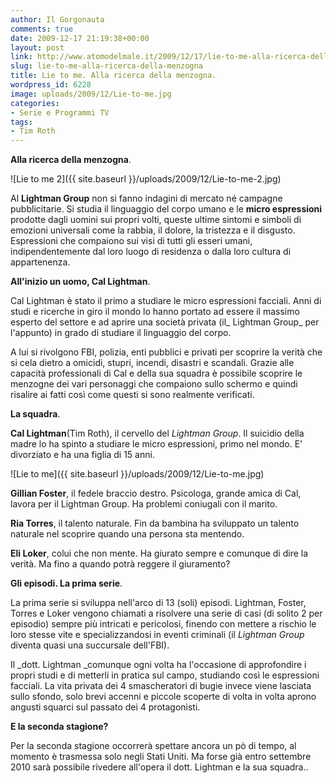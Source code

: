 ```yaml
---
author: Il Gorgonauta
comments: true
date: 2009-12-17 21:19:38+00:00
layout: post
link: http://www.atomodelmale.it/2009/12/17/lie-to-me-alla-ricerca-della-menzogna/
slug: lie-to-me-alla-ricerca-della-menzogna
title: Lie to me. Alla ricerca della menzogna.
wordpress_id: 6228
image: uploads/2009/12/Lie-to-me.jpg
categories:
- Serie e Programmi TV
tags:
- Tim Roth
---
```


**Alla ricerca della menzogna**.

![Lie to me 2]({{ site.baseurl }}/uploads/2009/12/Lie-to-me-2.jpg)

Al **Lightman Group** non si fanno indagini di mercato né campagne pubblicitarie. Si studia il linguaggio del corpo umano e le **micro espressioni** prodotte dagli uomini sui propri volti, queste ultime sintomi e simboli di emozioni universali come la rabbia, il dolore, la tristezza e il disgusto. Espressioni che compaiono sui visi di tutti gli esseri umani, indipendentemente dal loro luogo di residenza o dalla loro cultura di appartenenza.

**All'inizio un uomo, Cal Lightman**.

Cal Lightman è stato il primo a studiare le micro espressioni facciali. Anni di studi e ricerche in giro il mondo lo hanno portato ad essere il massimo esperto del settore e ad aprire una società privata (il_ Lightman Group_ per l'appunto) in grado di studiare il linguaggio del corpo.

A lui si rivolgono FBI, polizia, enti pubblici e privati per scoprire la verità che si cela dietro a omicidi, stupri, incendi, disastri e scandali. Grazie alle capacità professionali di Cal e della sua squadra è possibile scoprire le menzogne dei vari personaggi che compaiono sullo schermo e quindi risalire ai fatti così come questi si sono realmente verificati.

**La squadra**.

**Cal Lightman**(Tim Roth), il cervello del _Lightman Group_. Il suicidio della madre lo ha spinto a studiare le micro espressioni, primo nel mondo. E' divorziato e ha una figlia di 15 anni.

![Lie to me]({{ site.baseurl }}/uploads/2009/12/Lie-to-me.jpg)

**Gillian Foster**, il fedele braccio destro. Psicologa, grande amica di Cal, lavora per il Lightman Group. Ha problemi coniugali con il marito.

**Ria Torres**, il talento naturale. Fin da bambina ha sviluppato un talento naturale nel scoprire quando una persona sta mentendo.

**Eli Loker**, colui che non mente. Ha giurato sempre e comunque di dire la verità. Ma fino a quando potrà reggere il giuramento?

**Gli episodi. La prima serie**.

La prima serie si sviluppa nell'arco di 13 (soli) episodi. Lightman, Foster, Torres e Loker vengono chiamati a risolvere una serie di casi (di solito 2 per episodio) sempre più intricati e pericolosi, finendo con mettere a rischio le loro stesse vite e specializzandosi in eventi criminali (il _Lightman Group_ diventa quasi una succursale dell'FBI).

Il _dott. Lightman _comunque ogni volta ha l'occasione di approfondire i propri studi e di metterli in pratica sul campo, studiando così le espressioni facciali. La vita privata dei 4 smascheratori di bugie invece viene lasciata sullo sfondo, solo brevi accenni e piccole scoperte di volta in volta aprono angusti squarci sul passato dei 4 protagonisti.

**E la seconda stagione?**

Per la seconda stagione occorrerà spettare ancora un pò di tempo, al momento è trasmessa solo negli Stati Uniti. Ma forse già entro settembre 2010 sarà possibile rivedere all'opera il dott. Lightman e la sua squadra..
